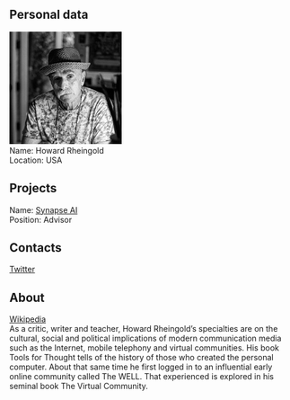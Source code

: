 ## Personal data
![howard rheingold photo](photo/howard_rheingold.jpg)  
Name:   Howard Rheingold  
Location: USA  
## Projects 
Name: [Synapse AI](../projects/synapse_ai.md)  
Position: Advisor   
## Contacts          
[Twitter](https://twitter.com/hrheingold)    
## About
[Wikipedia](https://en.wikipedia.org/wiki/Howard_Rheingold)  
As a critic, writer and teacher, Howard Rheingold’s specialties are on the cultural, social and political implications of modern communication media such as the Internet, mobile telephony and virtual communities. His book Tools for Thought tells of the history of those who created the personal computer. About that same time he first logged in to an influential early online community called The WELL. That experienced is explored in his seminal book The Virtual Community.

